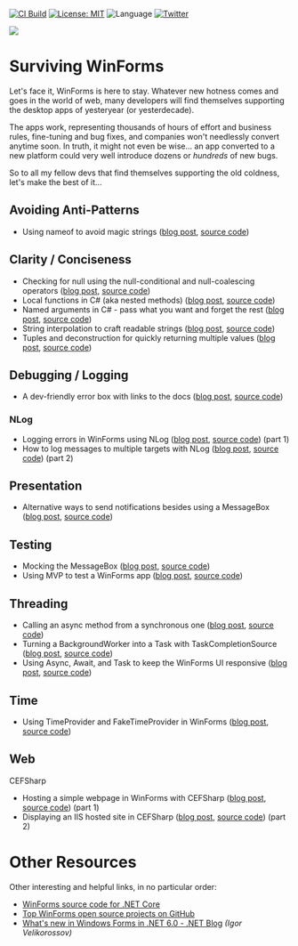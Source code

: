 [![CI Build](https://github.com/grantwinney/SurvivingWinForms/actions/workflows/dotnet.yml/badge.svg?branch=master)](https://github.com/grantwinney/SurvivingWinForms/actions/workflows/dotnet.yml)
[![License: MIT](https://img.shields.io/badge/License-MIT-green.svg)](https://opensource.org/licenses/MIT)
![Language](https://img.shields.io/github/languages/top/grantwinney/SurvivingWinForms.svg)
[![Twitter](https://img.shields.io/twitter/url/http/shields.io.svg)](https://twitter.com/intent/tweet?url=https%3A%2F%2Fgithub.com%2Fgrantwinney%2FSurvivingWinForms&text=We%27re%20stuck%20with%20it..%20let%27s%20make%20the%20best%20of%20it.&hashtags=winforms,csharp)

<img src="https://raw.githubusercontent.com/wiki/grantwinney/SurvivingWinForms/uploads/survival.jpg">

# Surviving WinForms

Let's face it, WinForms is here to stay. Whatever new hotness comes and goes in the world of web, many developers will find themselves supporting the desktop apps of yesteryear (or yesterdecade).

The apps work, representing thousands of hours of effort and business rules, fine-tuning and bug fixes, and companies won't needlessly convert anytime soon. In truth, it might not even be wise... an app converted to a new platform could very well introduce dozens or _hundreds_ of new bugs.

So to all my fellow devs that find themselves supporting the old coldness, let's make the best of it...

## Avoiding Anti-Patterns

* Using nameof to avoid magic strings ([blog post](https://grantwinney.com/using-nameof-to-avoid-magic-strings), [source code](https://github.com/grantwinney/Surviving-WinForms/tree/master/AntiPatterns/MagicStrings/NameOfVersusMagicStrings))

## Clarity / Conciseness

* Checking for null using the null-conditional and null-coalescing operators ([blog post](https://grantwinney.com/null-conditional-and-null-coalescing-operators), [source code](https://github.com/grantwinney/SurvivingWinForms/tree/master/ClarityConciseness/NullHandlingOperators))
* Local functions in C# (aka nested methods) ([blog post](https://grantwinney.com/local-functions-in-csharp-aka-nested-methods), [source code](https://github.com/grantwinney/SurvivingWinForms/tree/master/ClarityConciseness/LocalFunctions))
* Named arguments in C# - pass what you want and forget the rest ([blog post](https://grantwinney.com/named-arguments-in-c-pass-what-you-want-and-forget-the-rest), [source code](https://github.com/grantwinney/SurvivingWinForms/tree/master/ClarityConciseness/NamedArguments))
* String interpolation to craft readable strings ([blog post](https://grantwinney.com/using-string-interpolation-to-craft-readable-strings), [source code](https://github.com/grantwinney/SurvivingWinForms/tree/master/ClarityConciseness/StringInterpolation))
* Tuples and deconstruction for quickly returning multiple values ([blog post](https://grantwinney.com/using-tuple-and-deconstruction-to-return-multiple-values), [source code](https://github.com/grantwinney/SurvivingWinForms/tree/master/ClarityConciseness/TupleDeconstruction))

## Debugging / Logging

* A dev-friendly error box with links to the docs ([blog post](https://grantwinney.com/the-helpful-exception-box/), [source code](https://github.com/grantwinney/SurvivingWinForms/tree/master/Debugging/Misc/MessageBoxForDevs))

### NLog

* Logging errors in WinForms using NLog ([blog post](https://grantwinney.com/log-errors-in-winforms-with-nlog), [source code](https://github.com/grantwinney/SurvivingWinForms/tree/master/Debugging/Logging/NLogUtility)) (part 1)
* How to log messages to multiple targets with NLog ([blog post](https://grantwinney.com/how-to-log-messages-to-multiple-targets-with-nlog), [source code](https://github.com/grantwinney/Surviving-WinForms/tree/master/Debugging/Logging/MultipleNLogTargets)) (part 2)

## Presentation

* Alternative ways to send notifications besides using a MessageBox ([blog post](https://grantwinney.com/other-ways-to-notify-user-besides-messagebox), [source code](https://github.com/grantwinney/Surviving-WinForms/tree/master/Presentation/Native/AlternativesToMessageBox))

## Testing 

* Mocking the MessageBox ([blog post](https://grantwinney.com/mocking-messagebox-in-winforms/), [source code](https://github.com/grantwinney/SurvivingWinForms/tree/master/Testing/MockingMessageBox))
* Using MVP to test a WinForms app ([blog post](https://grantwinney.com/its-possible-to-test-a-winforms-app-using-mvp), [source code](https://github.com/grantwinney/SurvivingWinForms/tree/master/Testing/MVP))

## Threading

* Calling an async method from a synchronous one ([blog post](https://grantwinney.com/call-an-async-method-from-a-synchronous-one), [source code](https://github.com/grantwinney/SurvivingWinForms/tree/master/Threading/CallingAsyncMethodFromSynchronousCode))
* Turning a BackgroundWorker into a Task with TaskCompletionSource ([blog post](https://grantwinney.com/turning-a-backgroundworker-into-a-task-with-taskcompletionsource), [source code](https://github.com/grantwinney/SurvivingWinForms/tree/master/Threading/TaskCompletion))
* Using Async, Await, and Task to keep the WinForms UI responsive ([blog post](https://grantwinney.com/using-async-await-and-task-to-keep-the-winforms-ui-more-responsive), [source code](https://github.com/grantwinney/SurvivingWinForms/tree/master/Threading/AsyncAwait))

## Time

* Using TimeProvider and FakeTimeProvider in WinForms ([blog post](https://grantwinney.com/using-timeprovider-and-faketimeprovider-in-winforms), [source code](https://github.com/grantwinney/SurvivingWinForms/tree/master/Time/TimeAbstraction))

## Web

CEFSharp

* Hosting a simple webpage in WinForms with CEFSharp ([blog post](https://grantwinney.com/hosting-a-simple-webpage-in-winforms-with-cefsharp), [source code](https://github.com/grantwinney/SurvivingWinForms/tree/master/Web/CEFSharp/BasicCefSharp)) (part 1)
* Displaying an IIS hosted site in CEFSharp ([blog post](https://grantwinney.com/displaying-an-iis-hosted-site-in-cefsharp), [source code](https://github.com/grantwinney/SurvivingWinForms/tree/master/Web/CEFSharp/BasicCefSharpIIS)) (part 2)


# Other Resources

Other interesting and helpful links, in no particular order:

* [WinForms source code for .NET Core](https://github.com/dotnet/winforms)
* [Top WinForms open source projects on GitHub](https://awesomeopensource.com/projects/winforms)
* [What's new in Windows Forms in .NET 6.0 - .NET Blog](https://devblogs.microsoft.com/dotnet/whats-new-in-windows-forms-in-net-6-0) _(Igor Velikorossov)_
